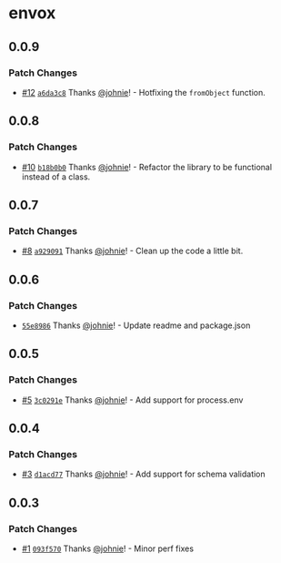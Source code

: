# envox

## 0.0.9

### Patch Changes

- [#12](https://github.com/johnie/envox/pull/12) [`a6da3c8`](https://github.com/johnie/envox/commit/a6da3c874c9f2d210bbffcf0d017faf9757a2ad5) Thanks [@johnie](https://github.com/johnie)! - Hotfixing the `fromObject` function.

## 0.0.8

### Patch Changes

- [#10](https://github.com/johnie/envox/pull/10) [`b18b0b0`](https://github.com/johnie/envox/commit/b18b0b0f2a49c8d6141f10cc6a617a12ee7a0e18) Thanks [@johnie](https://github.com/johnie)! - Refactor the library to be functional instead of a class.

## 0.0.7

### Patch Changes

- [#8](https://github.com/johnie/envox/pull/8) [`a929091`](https://github.com/johnie/envox/commit/a929091a41f051641ef7be49d815219f0ebb7f81) Thanks [@johnie](https://github.com/johnie)! - Clean up the code a little bit.

## 0.0.6

### Patch Changes

- [`55e8986`](https://github.com/johnie/envox/commit/55e8986eb38b5fe553b24af5f3a0634caae75131) Thanks [@johnie](https://github.com/johnie)! - Update readme and package.json

## 0.0.5

### Patch Changes

- [#5](https://github.com/johnie/envox/pull/5) [`3c0291e`](https://github.com/johnie/envox/commit/3c0291e94c933a0c518568bd3e810c07645446e2) Thanks [@johnie](https://github.com/johnie)! - Add support for process.env

## 0.0.4

### Patch Changes

- [#3](https://github.com/johnie/envox/pull/3) [`d1acd77`](https://github.com/johnie/envox/commit/d1acd7727d4ccdeb14c9a554c9c28847bda3df31) Thanks [@johnie](https://github.com/johnie)! - Add support for schema validation

## 0.0.3

### Patch Changes

- [#1](https://github.com/johnie/envox/pull/1) [`093f570`](https://github.com/johnie/envox/commit/093f570f93873b01e338e701ee4b897d438c636d) Thanks [@johnie](https://github.com/johnie)! - Minor perf fixes
